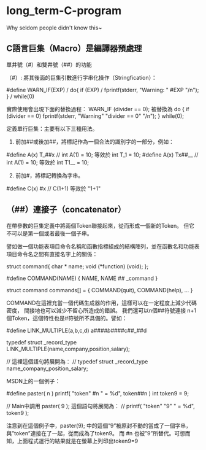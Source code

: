 # long_term-C-program
Why seldom people didn't know this~


## C語言巨集（Macro）是編譯器預處理

單井號（#）和雙井號（##）的功能

（#）: 將其後面的巨集引數進行字串化操作（Stringfication）：

#define WARN_IF(EXP) /
 do{ if (EXP) /
 fprintf(stderr, "Warning: " #EXP "/n"); } /
 while(0)

實際使用會出現下面的替換過程：  WARN_IF (divider == 0);
被替換為
do {
 if (divider == 0)
 fprintf(stderr, "Warning" "divider == 0" "/n");
} while(0);

定義單行巨集：主要有以下三種用法。

1) 前加##或後加##，將標記作為一個合法的識別字的一部分，例如：

#define A(x) T_##x // int A(1) = 10; 等效於 int T_1 = 10;
#define A(x) Tx##__ // int A(1) = 10; 等效於 int T1__ = 10;

2) 前加#，將標記轉換為字串。

#define C(x) #x  // C(1+1) 等效於 "1+1"


## （##）連接子（concatenator）
           
在帶參數的巨集定義中將兩個Token聯接起來，從而形成一個新的Token。
但它不可以是第一個或者最後一個子串。

譬如做一個功能表項目命令名稱和函數指標組成的結構陣列，並在函數名和功能表項目命令名之間有直接名字上的關係：

struct command{
  char * name;
  void (*function) (void);
};

#define COMMAND(NAME) { NAME, NAME ## _command }

struct command commands[] = {
  COMMAND(quit),
  COMMAND(help),
  ...
}

COMMAND在這裡充當一個代碼生成器的作用，這樣可以在一定程度上減少代碼密度，
間接地也可以減少不留心所造成的錯誤。
我們還可以n個##符號連接 n+1個Token，這個特性也是#符號所不具備的。譬如：

#define LINK_MULTIPLE(a,b,c,d) a##_##b##_##c##_##d

typedef struct _record_type LINK_MULTIPLE(name,company,position,salary);

// 這裡這個語句將展開為：
// typedef struct _record_type name_company_position_salary;

MSDN上的一個例子：

#define paster( n ) printf( "token" #n " = %d", token##n )
int token9 = 9;

// Main中調用 paster( 9 ); 這個語句將展開為：
// printf( "token" "9" " = %d", token9 );

注意到在這個例子中，paster(9); 中的這個”9”被原封不動的當成了一個字串，
與”token”連接在了一起，從而成為了token9。
而 #n 也被”9”所替代。可想而知，上面程式運行的結果就是在螢幕上列印出token9=9
